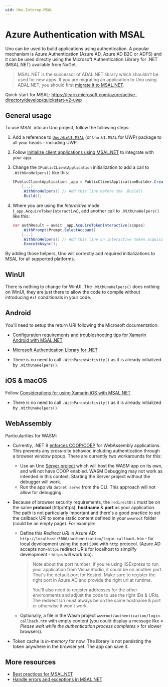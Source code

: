 ```yaml
---
uid: Uno.Interop.MSAL
---
```


# Azure Authentication with MSAL

Uno can be used to build applications using authentication. A popular mechanism is Azure Authentication (Azure AD, Azure AD B2C or ADFS) and it can be used directly using the Microsoft Authentication Library for .NET (MSAL.NET) available from NuGet.

> MSAL.NET is the successor of ADAL.NET library which shouldn't be used for new apps. If you are migrating an application to Uno using ADAL.NET, you should first [migrate it to MSAL.NET](https://learn.microsoft.com/azure/active-directory/develop/msal-net-migration).

Quick-start for MSAL: https://learn.microsoft.com/azure/active-directory/develop/quickstart-v2-uwp

## General usage

To use MSAL into an Uno project, follow the following steps:

1. Add a reference to [`Uno.WinUI.MSAL`](https://www.nuget.org/packages/Uno.UI.MSAL) (or `Uno.UI.MSAL` for UWP) package to all your heads - including UWP.

2. Follow [Initialize client applications using MSAL.NET](https://learn.microsoft.com/azure/active-directory/develop/msal-net-initializing-client-applications) to integrate with your app.

3. Change the `IPublicCLientApplication` initialization to add a call to `.WithUnoHelpers()` like this:

   ```csharp
   IPublicClientApplication _app = PublicClientApplicationBuilder.Create(clientId)
       [...]
       .WithUnoHelpers() // Add this line before the .Build()
       .Build();
   ```

4. Where you are using the *Interactive* mode (`_app.AcquireTokenInteractive`), add another call to `.WithUnoHelpers()` like this:

   ```csharp
   var authResult = await _app.AcquireTokenInteractive(scopes)
       .WithPrompt(Prompt.SelectAccount)
       [...]
       .WithUnoHelpers() // Add this line on interactive token acquisition flow
       .ExecuteAsync();
   ```

By adding those helpers, Uno will correctly add required initializations to MSAL for all supported platforms.

## WinUI

There is nothing to change for WinUI. The `.WithUnoHelpers()` does nothing on WinUI, they are just there to allow the code to compile without introducing `#if` conditionals in your code.

## Android

You'll need to setup the return URI following the Microsoft documentation:

* [Configuration requirements and troubleshooting tips for Xamarin Android with MSAL.NET](https://learn.microsoft.com/entra/identity-platform/msal-net-xamarin-android-considerations)

* [Microsoft Authentication Library for .NET](https://learn.microsoft.com/entra/msal/dotnet/)

* There is no need to call `.WithParentActivity()` as it is already initialized by `.WithUnoHelpers()`.

## iOS & macOS

Follow [Considerations for using Xamarin iOS with MSAL.NET](https://learn.microsoft.com/entra/identity-platform/msal-net-xamarin-ios-considerations).

* There is no need to call `.WithParentActivity()` as it is already initialized by `.WithUnoHelpers()`.

## WebAssembly

Particularities for WASM:

* Currently, .NET 9 [enforces COOP/COEP](https://github.com/dotnet/runtime/issues/109937) for WebAssembly applications. This prevents any cross-site behavior, including authentication through a browser window popup. There are currently two workarounds for this:

  * Use an Uno [Server project](xref:Uno.GettingStarted.UsingWizard#server) which will host the WASM app on its own, and will not have COOP enabled. WASM Debugging may not work as intended in this context. Starting the Server project without the debugger will work.
  * Run the app via `dotnet serve` from the CLI. This approach will not allow for debugging.

* Because of browser security requirements, the `redirectUri` must be on the same **protocol** (http/https), **hostname** & **port** as your application. The path is not particularly important and there's a good practice to set the callback URI to some static content defined in your `wwwroot` folder (could be an empty page). For example:

  * Define this *Redirect URI* in Azure AD: `http://localhost:5000/authentication/login-callback.htm` - for local development using the port  `5000` with `http` protocol. (Azure AD accepts non-`https` redirect URIs for localhost to simplify development - `https` will work too).

    > Note about the port number: If you're using IISExpress to run your application from VisualStudio, it could be on another port. That's the default port for Kestrel. Make sure to register the right port in Azure AD and provide the right uri at runtime.
    >
    > You'll also need to register addresses for the other environments and adjust the code to use the right IDs & URIs. The redirect Uri must always be on the same hostname & port or otherwise it won't work.

  * Optionally, a file in the Wasm project `wwwroot/authentication/login-callback.htm` with empty content (you could display a message like « *Please wait while the authentication process completes* » for slower browsers).

* Token cache is *in-memory* for now­. The library is not persisting the token anywhere in the browser yet. The app can save it.

## More resources

* [Best practices for MSAL.NET](https://learn.microsoft.com/entra/msal/dotnet/getting-started/best-practices)
* [Handle errors and exceptions in MSAL.NET](https://learn.microsoft.com/entra/msal/dotnet/advanced/exceptions/msal-error-handling)
